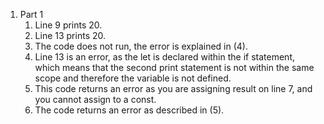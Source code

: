1. Part 1
   1. Line 9 prints 20.
   2. Line 13 prints 20.
   3. The code does not run, the error is explained in (4).
   4. Line 13 is an error, as the let is declared within the if statement, which means that the second print statement is not within the same scope and therefore the variable is not defined.
   5. This code returns an error as you are assigning result on line 7, and you cannot assign to a const.
   6. The code returns an error as described in (5).

   
